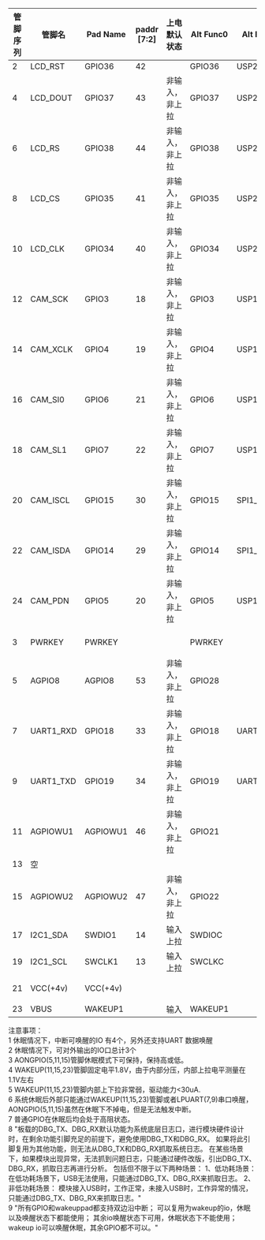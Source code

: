 

| 管脚序列 | 管脚名    | Pad Name | paddr [7:2] | 上电默认状态   | Alt Func0 | Alt Func1 | Alt Func2 | Alt Func3  | Alt Func4   | Alt Func5 | Alt Func6 | 说明                             |
| -------- | --------- | -------- | ----------- | -------------- | --------- | --------- | --------- | ---------- | ----------- | --------- | --------- | -------------------------------- |
| 2        | LCD_RST   | GPIO36   | 42          |                | GPIO36    | USP2_DIN  | I2C1_SCL  |            |             |           |           |                                  |
| 4        | LCD_DOUT  | GPIO37   | 43          | 非输入，非上拉 | GPIO37    | USP2_DOUT | I2C1_SDA  |            |             |           |           | LSP_SDA                          |
| 6        | LCD_RS    | GPIO38   | 44          | 非输入，非上拉 | GPIO38    | USP2_MCLK | USP2_WRX  |            |             |           |           | LSP_WRX                          |
| 8        | LCD_CS    | GPIO35   | 41          | 非输入，非上拉 | GPIO35    | USP2_LRCK |           | UART3_TXD  |             |           |           | LSPI_CSX                         |
| 10       | LCD_CLK   | GPIO34   | 40          | 非输入，非上拉 | GPIO34    | USP2_BCLK |           | UART3_RXD  |             |           |           | LSPI_DCX (CLK)                   |
| 12       | CAM_SCK   | GPIO3    | 18          | 非输入，非上拉 | GPIO3     | USP1_MCLK | USP1_WRX  |            | ONEW        | PWM2      | KPC_C4    | CSPI_MCLK                        |
| 14       | CAM_XCLK  | GPIO4    | 19          | 非输入，非上拉 | GPIO4     | USP1_BCLK | I2C1_SDA  | UART1_RTSn | USIM1_URSTn |           | KPC_R1    | CSPI_BCLK                        |
| 16       | CAM_SI0   | GPIO6    | 21          | 非输入，非上拉 | GPIO6     | USP1_DIN  |           | UART1_RTSn | USIM1_UIO   |           | KPC_C3    | CSPI_RX0                         |
| 18       | CAM_SL1   | GPIO7    | 22          | 非输入，非上拉 | GPIO7     | USP1_DOUT |           | UART1_CTSn | ONEW        |           | KPC_C2    | CSPI_RX1                         |
| 20       | CAM_ISCL  | GPIO15   | 30          | 非输入，非上拉 | GPIO15    | SPI1_SCLK |           | UART3_TXD  | USP2_MCLK   | PWM1      | KPC_C2    | Camera                           |
| 22       | CAM_ISDA  | GPIO14   | 29          | 非输入，非上拉 | GPIO14    | SPI1_MISO |           | UART3_RXD  | USIM1_UCLK  | PWM0      | KPC_C3    | Camera                           |
| 24       | CAM_PDN   | GPIO5    | 20          | 非输入，非上拉 | GPIO5     | USP1_LRCK | I2C1_SCL  | UART1_CTSn | USIM1_UCLK  |           | KPC_R0    | CAM-PD                           |
|          |           |          |             |                |           |           |           |            |             |           |           |                                  |
| 3        | PWRKEY    | PWRKEY   |             |                | PWRKEY    |           |           |            |             |           |           | 开机键,中断可唤醒                |
| 5        | AGPIO8    | AGPIO8   | 53          | 非输入，非上拉 | GPIO28    |           |           | PWM4n      | ONEW        |           |           | 休眠可保持输出                   |
| 7        | UART1_RXD | GPIO18   | 33          | 非输入，非上拉 | GPIO18    | UART1_RXD |           |            |             |           |           | 主串口，可在休眠时候UART数据唤醒 |
| 9        | UART1_TXD | GPIO19   | 34          | 非输入，非上拉 | GPIO19    | UART1_TXD |           |            |             |           |           | 主串口，可在休眠时候UART数据唤醒 |
| 11       | AGPIOWU1  | AGPIOWU1 | 46          | 非输入，非上拉 | GPIO21    |           |           |            | FEM6        | PWM4      | KPC_C3    | 中断可唤醒，休眠可保持IO输出     |
| 13       | 空        |          |             |                |           |           |           |            |             |           |           |                                  |
| 15       | AGPIOWU2  | AGPIOWU2 | 47          | 非输入，非上拉 | GPIO22    |           |           | PWM4n      | FEM5        |           | KPC_C4    | 中断可唤醒，休眠可保持IO输出     |
| 17       | I2C1_SDA  | SWDIO1   | 14          | 输入上拉       | SWDIOC    |           |           | I2C1_SDA   | GPIO19      | PWM1      | KPC_C4    | I2C 数据线                       |
| 19       | I2C1_SCL  | SWCLK1   | 13          | 输入上拉       | SWCLKC    |           |           | I2C1_SCL   | GPIO18      | PWM0      | KPC_R4    | I2C 时钟线                       |
| 21       | VCC(+4v)  | VCC(+4v) |             |                |           |           |           |            |             |           |           | 引自电池，可对外供电             |
| 23       | VBUS      | WAKEUP1  |             | 输入           | WAKEUP1   |           |           |            |             |           |           | 中断可唤醒                       |

注意事项：											
1	休眠情况下，中断可唤醒的IO 有4个，另外还支持UART 数据唤醒										
2	休眠情况下，可对外输出的IO口总计3个										
3	AONGPIO(5,11,15)管脚休眠模式下可保持，保持高或低。										
4	WAKEUP(11,15,23)管脚固定电平1.8V，由于内部分压，内部上拉电平测量在1.1V左右										
5	WAKEUP(11,15,23)管脚内部上下拉非常弱，驱动能力<30uA.										
6	系统休眠后外部只能通过WAKEUP(11,15,23)管脚或者LPUART(7,9)串口唤醒，AONGPIO(5,11,15)虽然在休眠下不掉电，但是无法触发中断。										
7	普通GPIO在休眠后均会处于高阻状态。										
8	"板载的DBG_TX、DBG_RX默认功能为系统底层日志口，进行模块硬件设计时，在剩余功能引脚充足的前提下，避免使用DBG_TX和DBG_RX。
如果将此引脚复用为其他功能，则无法从DBG_TX和DBG_RX抓取系统日志。
在某些场景下，如果模块出现异常，无法抓到问题日志，只能通过硬件改版，引出DBG_TX、DBG_RX，抓取日志再进行分析。
包括但不限于以下两种场景：
1、低功耗场景：
在低功耗场景下，USB无法使用，只能通过DBG_TX、DBG_RX来抓取日志。
2、非低功耗场景：
模块接入USB时，工作正常，未接入USB时，工作异常的情况，只能通过DBG_TX、DBG_RX来抓取日志。"										
9	"所有GPIO和wakeuppad都支持双边沿中断；
可以复用为wakeup的io，休眠以及唤醒状态下都能使用；
其余io唤醒状态下可用，休眠状态下不能使用；
wakeup io可以唤醒休眠，其余GPIO都不可以。"										